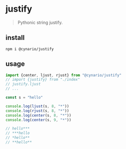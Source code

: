 # justify

> Pythonic string justify.

## install

```shell
npm i @cynario/justify
```

## usage

```js
import {center, ljust, rjust} from "@cynario/justify"
// import {justify} from "./index"
// justify.ljust
// ...

const s = "hello"

console.log(ljust(s, 8, "*"))
console.log(rjust(s, 8, "*"))
console.log(center(s, 8, "*"))
console.log(center(s, 9, "*"))

// hello***
// ***hello
// *hello**
// **hello**
```
